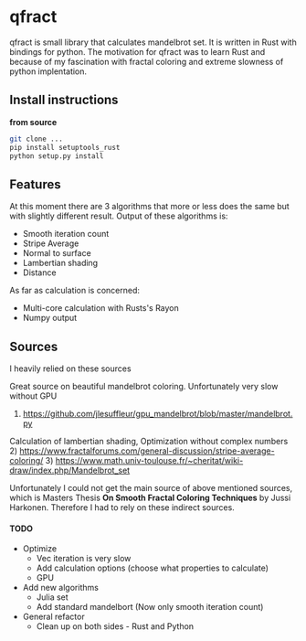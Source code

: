 
# qfract

qfract is small library that calculates mandelbrot set. It is written in Rust with bindings for python.
The motivation for qfract was to learn Rust and because of my fascination with fractal coloring and extreme slowness of python implentation. 

## Install instructions


**from source**
```bash
git clone ...
pip install setuptools_rust
python setup.py install
```

## Features
At this moment there are 3 algorithms that more or less does the same but with slightly different result. Output of these algorithms is:
- Smooth iteration count
- Stripe Average
- Normal to surface
- Lambertian shading
- Distance

As far as calculation is concerned:
- Multi-core calculation with Rusts's Rayon
- Numpy output

## Sources
I heavily relied on these sources

Great source on beautiful mandelbrot coloring. Unfortunately very slow without GPU
1) https://github.com/jlesuffleur/gpu_mandelbrot/blob/master/mandelbrot.py

Calculation of lambertian shading, Optimization without complex numbers
2) https://www.fractalforums.com/general-discussion/stripe-average-coloring/
3) https://www.math.univ-toulouse.fr/~cheritat/wiki-draw/index.php/Mandelbrot_set

Unfortunately I could not get the main source of above mentioned sources, which is Masters Thesis **On Smooth Fractal Coloring Techniques** by Jussi Harkonen. Therefore I had to rely on these indirect sources.

#### TODO
- Optimize
    - Vec iteration is very slow
    - Add calculation options (choose what properties to calculate)
    - GPU
- Add new algorithms
  - Julia set
  - Add standard mandelbort (Now only smooth iteration count)
-  General refactor
    -  Clean up on both sides - Rust and Python
